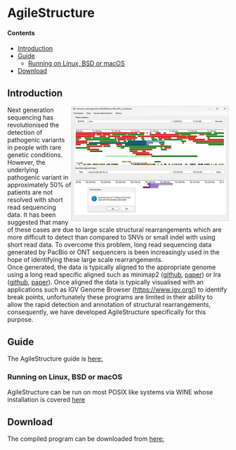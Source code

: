 # AgileStructure

#### Contents
- [Introduction](#Introduction)
- [Guide](guide)
    * [Running on Linux, BSD or macOS](#running-on-linux-bsd-or-macos)
- [Download](program)


## Introduction

<img align="right" src="introFigure.jpg">

Next generation sequencing has revolutionised the detection of pathogenic variants in people with rare genetic conditions. However, the underlying pathogenic variant in approximately 50% of patients are not resolved with short read sequencing data. It has been suggested that many of these cases are due to large scale structural rearrangements which are more difficult to detect than compared to SNVs or small indel with using short read data. To overcome this problem, long read sequencing data generated by PacBio or ONT sequencers is been increasingly used in the hope of identifying these large scale rearrangements.  
Once generated, the data is typically aligned to the appropriate genome using a long read specific aligned such as minimap2 ([github](https://github.com/lh3/minimap2), [paper](https://academic.oup.com/bioinformatics/article/34/18/3094/4994778)) or lra ([github](https://github.com/ChaissonLab/LRA), [paper](https://journals.plos.org/ploscompbiol/article?id=10.1371/journal.pcbi.1009078)). Once aligned the data is typically visualised with an applications such as IGV Genome Browser (https://www.igv.org/) to identify break points, unfortunately these programs are limited in their ability to allow the rapid detection and annotation of structural rearrangements, consequently, we have developed AgileStructure specifically for this purpose. 

## Guide

The AgileStructure guide is [here:](guide/README.md)

### Running on Linux, BSD or macOS
AgileStructure can be run on most POSIX like systems via WINE whose installation is covered [here](https://github.com/msjimc/RunningWindowsProgramsOnLinux)

## Download

The compiled program can be downloaded from [here:](program/README.md)
